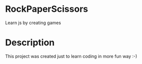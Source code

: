 # RockPaperScissors
Learn js by creating games
# Description 
 This project was created just to learn coding in more fun way :-)
